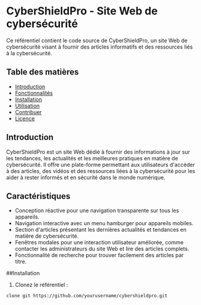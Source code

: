 # CyberShieldPro - Site Web de cybersécurité

Ce référentiel contient le code source de CyberShieldPro, un site Web de cybersécurité visant à fournir des articles informatifs et des ressources liés à la cybersécurité.

## Table des matières

- [Introduction](#introduction)
- [Fonctionnalités](#fonctionnalités)
- [Installation](#installation)
- [Utilisation](#utilisation)
- [Contribuer](#contribuer)
- [Licence](#licence)

## Introduction

CyberShieldPro est un site Web dédié à fournir des informations à jour sur les tendances, les actualités et les meilleures pratiques en matière de cybersécurité. Il offre une plate-forme permettant aux utilisateurs d'accéder à des articles, des vidéos et des ressources liées à la cybersécurité pour les aider à rester informés et en sécurité dans le monde numérique.

## Caractéristiques

- Conception réactive pour une navigation transparente sur tous les appareils.
- Navigation interactive avec un menu hamburger pour appareils mobiles.
- Section d'articles présentant les dernières actualités et tendances en matière de cybersécurité.
- Fenêtres modales pour une interaction utilisateur améliorée, comme contacter les administrateurs du site Web et lire des articles complets.
- Fonctionnalité de recherche pour trouver facilement des articles par titre.

##Installation

1. Clonez le référentiel :

```bash
clone git https://github.com/yourusername/cybershieldpro.git
